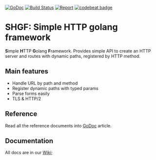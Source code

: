 [![GoDoc](https://godoc.org/github.com/lucasmenendez/shgf?status.svg)](https://godoc.org/github.com/lucasmenendez/shgf)
[![Build Status](https://travis-ci.org/lucasmenendez/shgf.svg?branch=master)](https://travis-ci.org/lucasmenendez/shgf)
[![Report](https://goreportcard.com/badge/github.com/lucasmenendez/shgf)](https://goreportcard.com/report/github.com/lucasmenendez/shgf)
[![codebeat badge](https://codebeat.co/badges/2cf14aa6-9240-447e-ac7e-0c620fc6cf99)](https://codebeat.co/projects/github-com-lucasmenendez-shgf-master)


# SHGF: Simple HTTP golang framework
**S**imple **H**TTP **G**olang **F**ramework. Provides simple API to create an HTTP server and routes with dynamic paths, registered by HTTP method.


## Main features

* Handle URL by path and method
* Register dynamic paths with typed params
* Parse forms easily
* TLS & HTTP/2 

## Reference
Read all the reference documents into [GoDoc](https://godoc.org/github.com/lucasmenendez/shgf) article.

## Documentation

All docs are in our [Wiki](https://github.com/lucasmenendez/shgf/wiki);